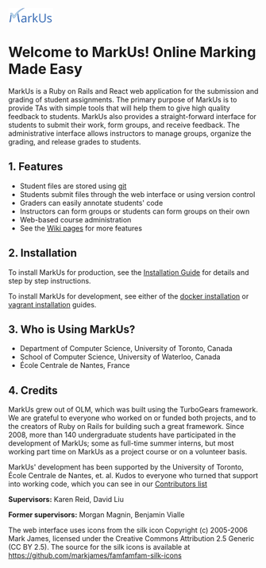 ![MarkUs logo](app/assets/images/markus_logo_small.png)

Welcome to MarkUs! Online Marking Made Easy
===========================================

MarkUs is a Ruby on Rails and React web application for the submission and grading of student assignments. The primary purpose of MarkUs is to provide TAs with simple tools that will help them to give high quality feedback to students. MarkUs also provides a straight-forward interface for students to submit their work, form groups, and receive feedback. The administrative interface allows instructors to manage groups, organize the grading, and release grades to students.

## 1. Features

- Student files are stored using [git](https://git-scm.com/)
- Students submit files through the web interface or using version control
- Graders can easily annotate students' code
- Instructors can form groups or students can form groups on their own
- Web-based course administration
- See the [Wiki pages](https://github.com/MarkUsProject/Wiki) for more features

## 2. Installation

To install MarkUs for production, see the [Installation Guide](https://github.com/MarkUsProject/Wiki/blob/release/Installation.md) for details and step by step instructions.

To install MarkUs for development, see either of the [docker installation](https://github.com/MarkUsProject/Wiki/blob/master/Developer-Guide--Set-Up-With-Docker.md) or [vagrant installation](https://github.com/MarkUsProject/Wiki/blob/master/Developer-Guide--Set-Up-With-Vagrant) guides.

## 3. Who is Using MarkUs?

- Department of Computer Science, University of Toronto, Canada
- School of Computer Science, University of Waterloo, Canada
- École Centrale de Nantes, France

## 4. Credits

MarkUs grew out of OLM, which was built using the TurboGears framework. We are
grateful to everyone who worked on or funded both projects, and to the creators
of Ruby on Rails for building such a great framework.
Since 2008, more than 140 undergraduate students have participated in the development of MarkUs; some as full-time summer interns, but most working part time on MarkUs as a project course or on a volunteer basis.

MarkUs' development has been supported by the University of Toronto, École
Centrale de Nantes, et. al. Kudos to everyone who turned that support into
working code, which you can see in our [Contributors list](doc/markus-contributors.txt)

**Supervisors:** Karen Reid, David Liu

**Former supervisors:** Morgan Magnin, Benjamin Vialle

The web interface uses icons from the silk icon Copyright (c) 2005-2006 Mark James, licensed under the Creative Commons Attribution 2.5 Generic (CC BY 2.5).
The source for the silk icons is available at https://github.com/markjames/famfamfam-silk-icons
